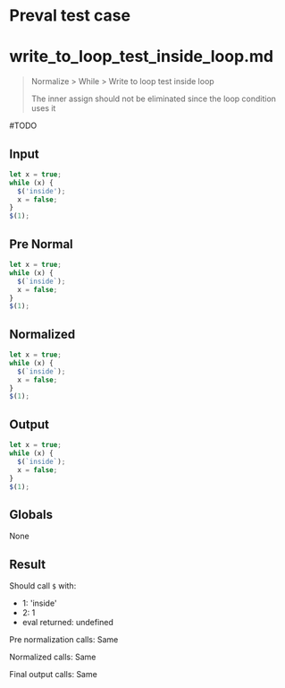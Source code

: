 # Preval test case

# write_to_loop_test_inside_loop.md

> Normalize > While > Write to loop test inside loop
>
> The inner assign should not be eliminated since the loop condition uses it

#TODO

## Input

`````js filename=intro
let x = true;
while (x) {
  $('inside');
  x = false;
}
$(1);
`````

## Pre Normal

`````js filename=intro
let x = true;
while (x) {
  $(`inside`);
  x = false;
}
$(1);
`````

## Normalized

`````js filename=intro
let x = true;
while (x) {
  $(`inside`);
  x = false;
}
$(1);
`````

## Output

`````js filename=intro
let x = true;
while (x) {
  $(`inside`);
  x = false;
}
$(1);
`````

## Globals

None

## Result

Should call `$` with:
 - 1: 'inside'
 - 2: 1
 - eval returned: undefined

Pre normalization calls: Same

Normalized calls: Same

Final output calls: Same
